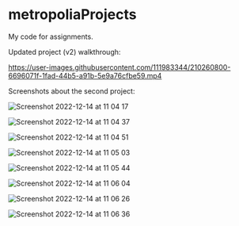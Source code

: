 # metropoliaProjects

My code for assignments.

Updated project (v2) walkthrough:



https://user-images.githubusercontent.com/111983344/210260800-6696071f-1fad-44b5-a91b-5e9a76cfbe59.mp4



Screenshots about the second project:

![Screenshot 2022-12-14 at 11 04 17](https://user-images.githubusercontent.com/111983344/207556962-62a46b6a-8b96-4405-9a16-548edeac68a0.png)

![Screenshot 2022-12-14 at 11 04 37](https://user-images.githubusercontent.com/111983344/207557025-ccd00288-835f-43f3-a337-a5d065537d9d.png)

![Screenshot 2022-12-14 at 11 04 51](https://user-images.githubusercontent.com/111983344/207557059-59c7cf86-920f-4e77-a5be-44f4aeccb014.png)

![Screenshot 2022-12-14 at 11 05 03](https://user-images.githubusercontent.com/111983344/207557403-db178bda-c195-47db-8d59-ed7ac4d996c8.png)

![Screenshot 2022-12-14 at 11 05 44](https://user-images.githubusercontent.com/111983344/207557536-ddac3939-0cdb-4ead-aaf8-4a1d46b24a26.png)

![Screenshot 2022-12-14 at 11 06 04](https://user-images.githubusercontent.com/111983344/207557560-d6f78c10-0fce-4659-afa2-0d63a59bf38c.png)

![Screenshot 2022-12-14 at 11 06 26](https://user-images.githubusercontent.com/111983344/207557597-9c0e8fac-6012-4c7d-b446-0569696a978a.png)

![Screenshot 2022-12-14 at 11 06 36](https://user-images.githubusercontent.com/111983344/207557620-3a427ebe-4c31-4878-b39a-3bac36405e67.png)
